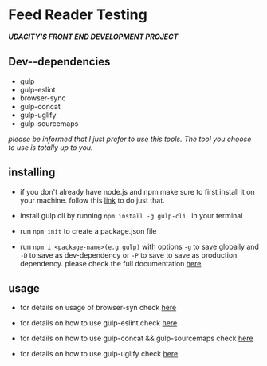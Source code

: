 
# Feed Reader Testing

**_UDACITY'S FRONT END DEVELOPMENT PROJECT_**


## Dev--dependencies

* gulp
* gulp-eslint
* browser-sync
* gulp-concat
* gulp-uglify
* gulp-sourcemaps

_please be informed that I just prefer to use this tools. The tool you choose to use is totally up to you._


## installing

* if you don't already have node.js and npm make sure to first install it on your machine. follow this [link](https://nodejs.org) to do just that. 

* install gulp cli by running ```npm install -g gulp-cli ``` in your terminal

* run ```npm init``` to create a package.json file 

* run ```npm i <package-name>(e.g gulp)```  with options ```-g``` to save globally and ```-D``` to save as dev-dependency or ```-P``` to save to save as production dependency. please check the full documentation [here](https://github.com/gulpjs/gulp/)


## usage 

* for details on usage of browser-syn check [here](https://github.com/BrowserSync/browser-sync)

* for details on how to use gulp-eslint check [here](https://github.com/adametry/gulp-eslint)

* for  details on how to use gulp-concat && gulp-sourcemaps check [here](https://github.com/gulp-community/gulp-concat)

* for details on how to use gulp-uglify check [here](https://github.com/terinjokes/gulp-uglify)

